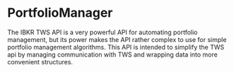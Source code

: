 # PortfolioManager

The IBKR TWS API is a very powerful API for automating portfolio management, but its power makes the API rather complex to use for simple portfolio management algorithms. This API is intended to simplify the TWS api by managing communication with TWS and wrapping data into more convenient structures.
